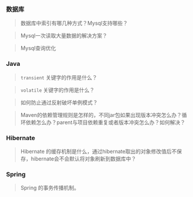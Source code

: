 ### 数据库

> 数据库中索引有哪几种方式？Mysql支持哪些？

> Mysql一次读取大量数据的解决方案？

> Mysql查询优化


### Java

> `transient` 关键字的作用是什么？

> `volatile` 关键字的作用是什么？

> 如何防止通过反射破坏单例模式？

> Maven的依赖管理规则是怎样的，不同jar包如果出现版本冲突怎么办？循环依赖怎么办？parent与项目依赖重复或者版本冲突怎么办？如何解决？


### Hibernate

> Hibernate 的缓存机制是什么，通过hibernate取出的对象修改值后不保存，hibernate会不会默认将对象刷新到数据库中？


### Spring

>Spring 的事务传播机制。
